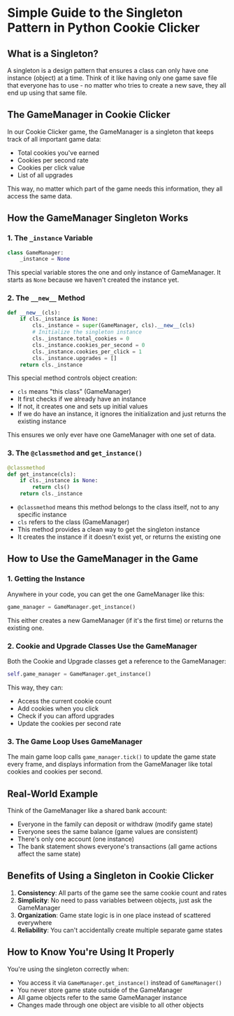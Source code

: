 # Simple Guide to the Singleton Pattern in Python Cookie Clicker

## What is a Singleton?

A singleton is a design pattern that ensures a class can only have one instance (object) at a time. Think of it like having only one game save file that everyone has to use - no matter who tries to create a new save, they all end up using that same file.

## The GameManager in Cookie Clicker

In our Cookie Clicker game, the GameManager is a singleton that keeps track of all important game data:
- Total cookies you've earned
- Cookies per second rate
- Cookies per click value
- List of all upgrades

This way, no matter which part of the game needs this information, they all access the same data.

## How the GameManager Singleton Works

### 1. The `_instance` Variable

```python
class GameManager:
    _instance = None
```

This special variable stores the one and only instance of GameManager. It starts as `None` because we haven't created the instance yet.

### 2. The `__new__` Method

```python
def __new__(cls):
    if cls._instance is None:
        cls._instance = super(GameManager, cls).__new__(cls)
        # Initialize the singleton instance
        cls._instance.total_cookies = 0
        cls._instance.cookies_per_second = 0
        cls._instance.cookies_per_click = 1
        cls._instance.upgrades = []
    return cls._instance
```

This special method controls object creation:
- `cls` means "this class" (GameManager)
- It first checks if we already have an instance
- If not, it creates one and sets up initial values
- If we do have an instance, it ignores the initialization and just returns the existing instance

This ensures we only ever have one GameManager with one set of data.

### 3. The `@classmethod` and `get_instance()`

```python
@classmethod
def get_instance(cls):
    if cls._instance is None:
        return cls()
    return cls._instance
```

- `@classmethod` means this method belongs to the class itself, not to any specific instance
- `cls` refers to the class (GameManager)
- This method provides a clean way to get the singleton instance
- It creates the instance if it doesn't exist yet, or returns the existing one

## How to Use the GameManager in the Game

### 1. Getting the Instance

Anywhere in your code, you can get the one GameManager like this:

```python
game_manager = GameManager.get_instance()
```

This either creates a new GameManager (if it's the first time) or returns the existing one.

### 2. Cookie and Upgrade Classes Use the GameManager

Both the Cookie and Upgrade classes get a reference to the GameManager:

```python
self.game_manager = GameManager.get_instance()
```

This way, they can:
- Access the current cookie count
- Add cookies when you click
- Check if you can afford upgrades
- Update the cookies per second rate

### 3. The Game Loop Uses GameManager

The main game loop calls `game_manager.tick()` to update the game state every frame, and displays information from the GameManager like total cookies and cookies per second.

## Real-World Example

Think of the GameManager like a shared bank account:
- Everyone in the family can deposit or withdraw (modify game state)
- Everyone sees the same balance (game values are consistent)
- There's only one account (one instance)
- The bank statement shows everyone's transactions (all game actions affect the same state)

## Benefits of Using a Singleton in Cookie Clicker

1. **Consistency**: All parts of the game see the same cookie count and rates
2. **Simplicity**: No need to pass variables between objects, just ask the GameManager
3. **Organization**: Game state logic is in one place instead of scattered everywhere
4. **Reliability**: You can't accidentally create multiple separate game states

## How to Know You're Using It Properly

You're using the singleton correctly when:
- You access it via `GameManager.get_instance()` instead of `GameManager()`
- You never store game state outside of the GameManager
- All game objects refer to the same GameManager instance
- Changes made through one object are visible to all other objects